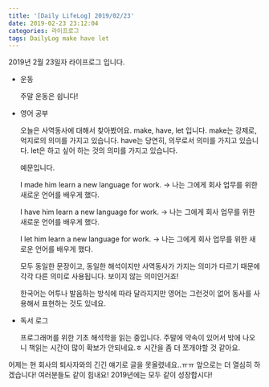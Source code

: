 ```yaml
---
title: '[Daily LifeLog] 2019/02/23'
date: 2019-02-23 23:12:04
categories: 라이프로그
tags: DailyLog make have let
---
```


2019년 2월 23일자 라이프로그 입니다.

- 운동

  주말 운동은 쉽니다!

- 영어 공부

  오늘은 사역동사에 대해서 찾아봤어요.
  make, have, let 입니다.
  make는 강제로, 억지로의 의미를 가지고 있습니다.
  have는 당연히, 의무로서 의미를 가지고 있습니다.
  let은 하고 싶어 하는 것의 의미를 가지고 있습니다.

  예문입니다.

  I made him learn a new language for work.
  -> 나는 그에게 회사 업무를 위한 새로운 언어를 배우게 했다.

  I have him learn a new language for work.
  -> 나는 그에게 회사 업무를 위한 새로운 언어를 배우게 했다.

  I let him learn a new language for work.
  -> 나는 그에게 회사 업무를 위한 새로운 언어를 배우게 했다.

  모두 동일한 문장이고, 동일한 해석이지만 사역동사가 가지는 의미가 다르기 때문에 각각 다른 의미로 사용됩니다. 
  보이지 않는 의미인거죠!

  한국어는 어투나 발음하는 방식에 따라 달라지지만 영어는 그런것이 없어 동사를 사용해서 표현하는 것도 있네요.

- 독서 로그

  프로그래머를 위한 기초 해석학을 읽는 중입니다. 주말에 약속이 있어서 밖에 나오니 책읽는 시간이 많이 확보가 안되네요.ㅎ
  시간을 좀 더 쪼개야할 것 같아요.

어제는 현 회사의 퇴사자와의 긴긴 얘기로 글을 못올렸네요..ㅠㅠ
앞으로는 더 열심히 하겠습니다!
여러분들도 같이 힘내요!
2019년에는 모두 같이 성장합시다!
